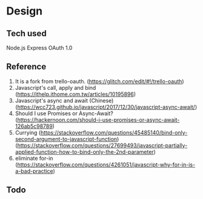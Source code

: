 # Design

## Tech used
Node.js
Express
OAuth 1.0

## Reference
1. It is a fork from trello-oauth. 
(https://glitch.com/edit/#!/trello-oauth)
2. Javascript's call, apply and bind
(https://ithelp.ithome.com.tw/articles/10195896)
3. Javascript's async and await (Chinese)
(https://wcc723.github.io/javascript/2017/12/30/javascript-async-await/)
4. Should I use Promises or Async-Await?
(https://hackernoon.com/should-i-use-promises-or-async-await-126ab5c98789)
5. Currying
(https://stackoverflow.com/questions/45485140/bind-only-second-argument-to-javascript-function)
(https://stackoverflow.com/questions/27699493/javascript-partially-applied-function-how-to-bind-only-the-2nd-parameter)
6. eliminate for-in
(https://stackoverflow.com/questions/4261051/javascript-why-for-in-is-a-bad-practice)

## Todo